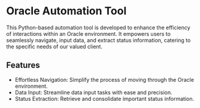 # Oracle Automation Tool
This Python-based automation tool is developed to enhance the efficiency of interactions within an Oracle environment. It empowers users to seamlessly navigate, input data, and extract status information, catering to the specific needs of our valued client.

## Features
- Effortless Navigation: Simplify the process of moving through the Oracle environment.
- Data Input: Streamline data input tasks with ease and precision.
- Status Extraction: Retrieve and consolidate important status information.

